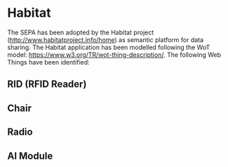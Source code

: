 # Habitat
The SEPA has been adopted by the Habitat project (http://www.habitatproject.info/home) as semantic platform for data sharing. The Habitat application has been modelled following the WoT model: https://www.w3.org/TR/wot-thing-description/. The following Web Things have been identified:
## RID (RFID Reader) ##

## Chair ##

## Radio ##

## AI Module ##
